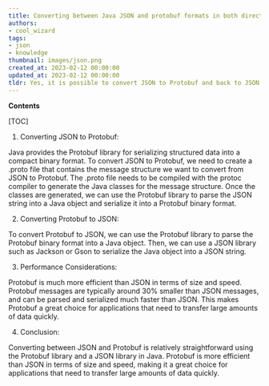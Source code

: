 ```yaml
---
title: Converting between Java JSON and protobuf formats in both directions
authors:
- cool_wizard
tags:
- json
- knowledge
thumbnail: images/json.png
created_at: 2023-02-12 00:00:00
updated_at: 2023-02-12 00:00:00
tldr: Yes, it is possible to convert JSON to Protobuf and back to JSON in Java.
---
```


**Contents**

[TOC]

1. Converting JSON to Protobuf: 

Java provides the Protobuf library for serializing structured data into a compact binary format. To convert JSON to Protobuf, we need to create a .proto file that contains the message structure we want to convert from JSON to Protobuf. The .proto file needs to be compiled with the protoc compiler to generate the Java classes for the message structure. Once the classes are generated, we can use the Protobuf library to parse the JSON string into a Java object and serialize it into a Protobuf binary format.

2. Converting Protobuf to JSON:

To convert Protobuf to JSON, we can use the Protobuf library to parse the Protobuf binary format into a Java object. Then, we can use a JSON library such as Jackson or Gson to serialize the Java object into a JSON string.

3. Performance Considerations:

Protobuf is much more efficient than JSON in terms of size and speed. Protobuf messages are typically around 30% smaller than JSON messages, and can be parsed and serialized much faster than JSON. This makes Protobuf a great choice for applications that need to transfer large amounts of data quickly.

4. Conclusion:

Converting between JSON and Protobuf is relatively straightforward using the Protobuf library and a JSON library in Java. Protobuf is more efficient than JSON in terms of size and speed, making it a great choice for applications that need to transfer large amounts of data quickly.

